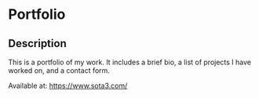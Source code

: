 # Portfolio

## Description
This is a portfolio of my work. It includes a brief bio, a list of projects I have worked on, and a contact form.

Available at: 
https://www.sota3.com/